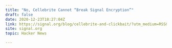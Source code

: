 ```yaml
---
title: "No, Cellebrite Cannot “Break Signal Encryption”"
draft: false
date: 2020-12-23T18:27:04Z
link: https://signal.org/blog/cellebrite-and-clickbait/?utm_medium=RSS&utm_source=hune
site: signal.org
topic: Hacker News  

---
```

